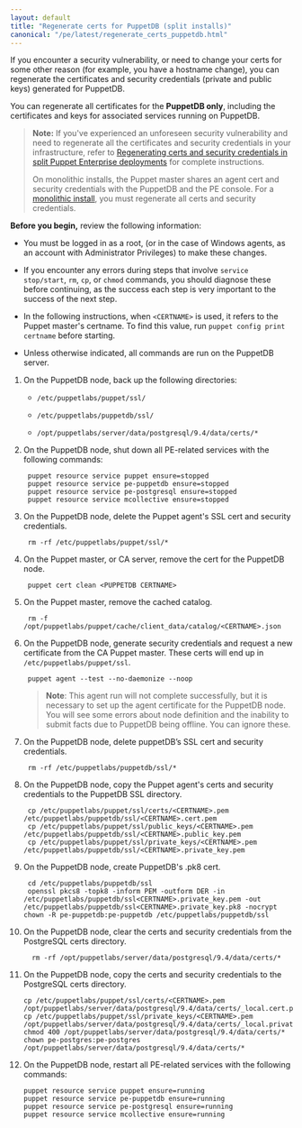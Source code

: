 ```yaml
---
layout: default
title: "Regenerate certs for PuppetDB (split installs)"
canonical: "/pe/latest/regenerate_certs_puppetdb.html"
---
```



If you encounter a security vulnerability, or need to change your certs for some other reason (for example, you have a hostname change), you can regenerate the certificates and security credentials (private and public keys) generated for PuppetDB.

You can regenerate all certificates for the **PuppetDB only**, including the certificates and keys for associated services running on PuppetDB. 

>**Note:** If you've experienced an unforeseen security vulnerability and need to regenerate all the certificates and security credentials in your infrastructure, refer to [Regenerating certs and security credentials in split Puppet Enterprise deployments](./trouble_regenerate_certs_split.html) for complete instructions. 
>
>On monolithic installs, the Puppet master shares an agent cert and security credentials with the PuppetDB and the PE console. For a [monolithic install](./trouble_regenerate_certs_split.html), you must regenerate all certs and security credentials.

**Before you begin,** review the following information:

- You must be logged in as a root, (or in the case of Windows agents, as an account with Administrator Privileges) to make these changes.

- If you encounter any errors during steps that involve `service stop/start`, `rm`, `cp`, or `chmod` commands, you should diagnose these before continuing, as the success each step is very important to the success of the next step.

- In the following instructions, when `<CERTNAME>` is used, it refers to the Puppet master's certname. To find this value, run `puppet config print certname` before starting.

- Unless otherwise indicated, all commands are run on the PuppetDB server.

1. On the PuppetDB node, back up the following directories:

   * `/etc/puppetlabs/puppet/ssl/`

   * `/etc/puppetlabs/puppetdb/ssl/`

   * `/opt/puppetlabs/server/data/postgresql/9.4/data/certs/*`

2. On the PuppetDB node, shut down all PE-related services with the following commands:

        puppet resource service puppet ensure=stopped
        puppet resource service pe-puppetdb ensure=stopped
        puppet resource service pe-postgresql ensure=stopped
        puppet resource service mcollective ensure=stopped

3. On the PuppetDB node, delete the Puppet agent's SSL cert and security credentials.

        rm -rf /etc/puppetlabs/puppet/ssl/*

4. On the Puppet master, or CA server, remove the cert for the PuppetDB node.

        puppet cert clean <PUPPETDB CERTNAME>

5. On the Puppet master, remove the cached catalog.

        rm -f /opt/puppetlabs/puppet/cache/client_data/catalog/<CERTNAME>.json

6. On the PuppetDB node, generate security credentials and request a new certificate from the CA Puppet master. These certs will end up in `/etc/puppetlabs/puppet/ssl`.

        puppet agent --test --no-daemonize --noop

   > **Note**: This agent run will not complete successfully, but it is necessary to set up the agent certificate for the PuppetDB node. You will see some errors about node definition and the inability to submit facts due to PuppetDB being offline. You can ignore these.

7. On the PuppetDB node, delete puppetDB’s SSL cert and security credentials.

        rm -rf /etc/puppetlabs/puppetdb/ssl/*

8. On the PuppetDB node, copy the Puppet agent's certs and security credentials to the PuppetDB SSL directory. 

        cp /etc/puppetlabs/puppet/ssl/certs/<CERTNAME>.pem /etc/puppetlabs/puppetdb/ssl/<CERTNAME>.cert.pem
        cp /etc/puppetlabs/puppet/ssl/public_keys/<CERTNAME>.pem /etc/puppetlabs/puppetdb/ssl/<CERTNAME>.public_key.pem
        cp /etc/puppetlabs/puppet/ssl/private_keys/<CERTNAME>.pem /etc/puppetlabs/puppetdb/ssl/<CERTNAME>.private_key.pem
        
10. On the PuppetDB node, create PuppetDB's .pk8 cert.

         cd /etc/puppetlabs/puppetdb/ssl
         openssl pkcs8 -topk8 -inform PEM -outform DER -in /etc/puppetlabs/puppetdb/ssl<CERTNAME>.private_key.pem -out /etc/puppetlabs/puppetdb/ssl<CERTNAME>.private_key.pk8 -nocrypt
        chown -R pe-puppetdb:pe-puppetdb /etc/puppetlabs/puppetdb/ssl

9. On the PuppetDB node, clear the certs and security credentials from the PostgreSQL certs directory.

         rm -rf /opt/puppetlabs/server/data/postgresql/9.4/data/certs/*

10. On the PuppetDB node, copy the certs and security credentials to the PostgreSQL certs directory.

        cp /etc/puppetlabs/puppet/ssl/certs/<CERTNAME>.pem /opt/puppetlabs/server/data/postgresql/9.4/data/certs/_local.cert.pem
        cp /etc/puppetlabs/puppet/ssl/private_keys/<CERTNAME>.pem /opt/puppetlabs/server/data/postgresql/9.4/data/certs/_local.private_key.pem
        chmod 400 /opt/puppetlabs/server/data/postgresql/9.4/data/certs/*
        chown pe-postgres:pe-postgres /opt/puppetlabs/server/data/postgresql/9.4/data/certs/*

11. On the PuppetDB node, restart all PE-related services with the following commands:

        puppet resource service puppet ensure=running
        puppet resource service pe-puppetdb ensure=running
        puppet resource service pe-postgresql ensure=running
        puppet resource service mcollective ensure=running